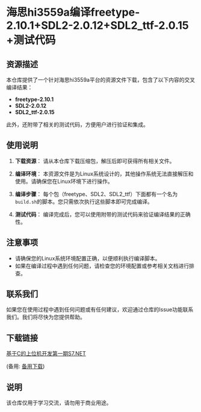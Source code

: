 # 海思hi3559a编译freetype-2.10.1+SDL2-2.0.12+SDL2_ttf-2.0.15 +测试代码

## 资源描述

本仓库提供了一个针对海思hi3559a平台的资源文件下载，包含了以下内容的交叉编译结果：

- **freetype-2.10.1**
- **SDL2-2.0.12**
- **SDL2_ttf-2.0.15**

此外，还附带了相关的测试代码，方便用户进行验证和集成。

## 使用说明

1. **下载资源**：
   请从本仓库下载压缩包，解压后即可获得所有相关文件。

2. **编译环境**：
   本资源文件是为Linux系统设计的，其他操作系统无法直接解压和使用。请确保您在Linux环境下进行操作。

3. **编译步骤**：
   每个包（freetype、SDL2、SDL2_ttf）下面都有一个名为`build.sh`的脚本。您只需依次执行这些脚本即可完成编译。

4. **测试代码**：
   编译完成后，您可以使用附带的测试代码来验证编译结果的正确性。

## 注意事项

- 请确保您的Linux系统环境配置正确，以便顺利执行编译脚本。
- 如果在编译过程中遇到任何问题，请检查您的环境配置或参考相关文档进行排查。

## 联系我们

如果您在使用过程中遇到任何问题或有任何建议，欢迎通过仓库的Issue功能联系我们。我们将尽快为您提供帮助。

## 下载链接
[基于C的上位机开发第一期S7.NET](https://pan.quark.cn/s/d4574082b4f0) 

(备用: [备用下载](https://pan.baidu.com/s/1qoUInjbPnkKyr3zLj6nskA?pwd=1234))

## 说明

该仓库仅用于学习交流，请勿用于商业用途。
